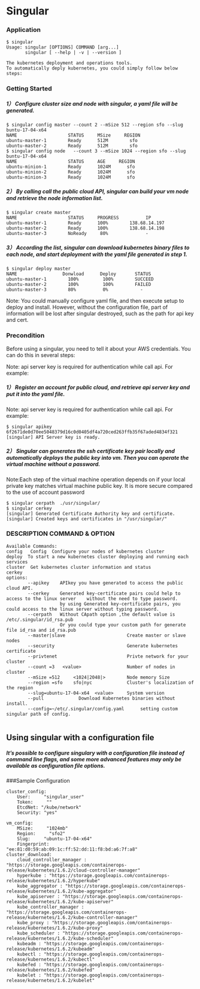# Singular

### Application


```
$ singular
Usage: singular [OPTIONS] COMMAND [arg...]
       singular [ --help | -v | --version ]

The kubernetes deployment and operations tools.
To automatically deply kubernetes, you could simply follow below steps:

```
### Getting Started

##### 1）  Configure cluster size and node with singular, a yaml file will be generated.
```
$ singular config master --count 2 --mSize 512 --region sfo --slug buntu-17-04-x64
NAME                   STATUS     MSize     REGION 
ubuntu-master-1        Ready      512M        sfo   
ubuntu-master-2        Ready      512M        sfo   
$ singular config node   --count 3 --mSize 1024 --region sfo --slug buntu-17-04-x64
NAME                   STATUS     AGE     REGION       
ubuntu-minion-1        Ready      1024M      sfo   
ubuntu-minion-2        Ready      1024M      sfo   
ubuntu-minion-3        Ready      1024M      sfo   

```
##### 2）  By calling call the public cloud API, singular can build your vm node and retrieve the node information list.
```
$ singular create master 
NAME                   STATUS     PROGRESS          IP
ubuntu-master-1        Ready      100%        138.68.14.197
ubuntu-master-2        Ready      100%        138.68.14.198
ubuntu-master-3        NoReady     80%              -
```
##### 3）  According the list, singular can download kubernetes binary files to each node, and start deployment with the yaml file generated in step 1.
```
$ singular deploy master 
NAME                 Donwload      Deploy       STATUS
ubuntu-master-1        100%         100%        SUCCEED
ubuntu-master-2        100%         100%        FAILED
ubuntu-master-3        80%          0%            -
```

Note:
You could manually configure yaml file, and then execute setup to deploy and install. However, without the configuration file, part of information will be lost after singular destroyed, such as the path for api key and cert.
### Precondition
Before using a singular, you need to tell it about your AWS credentials. You can do this in several steps:

 
Note: api server key is required for authentication while call api.
For example:
 
##### 1）  Register an account for public cloud, and retrieve api server key and put it into the yaml file.
Note: api server key is required for authentication while call api.
For example:  
  
```
$ singular apikey  6f2671de0d70ee5048379d16c0d0405df4a720ced263ffb35f67aded4834f321
[singular] API Server key is ready.
```

##### 2）  Singular can generates the ssh certificate key pair locally and automatically deploys the public key into vm. Then you can operate the virtual machine without a password. 
Note:Each step of the virtual machine operation depends on if your local private key matches virtual machine public key. It is more secure compared to the use of account password
    
```
$ singular cerpath  ./usr/singular/
$ singular cerkey 
[singular] Generated Certificate Authority key and certificate.
[singular] Created keys and certificates in "/usr/singular/"
```
### DESCRIPTION COMMAND & OPTION
    
```
Available Commands:
config   Config  Configure your nodes of kubernetes cluster
deploy  To start a new kubernetes cluster deploying and running each services
cluster  Get kubernetes cluster information and status
cerkey
options:
		--apikey	APIkey you have generated to access the public cloud API.
		--cerkey	Generated key-certificate pairs could help to access to the linux server    without the need to type password.
					by using Generated key-certificate pairs, you could access to the linux server without typing password.
		--cerpath	Without CApath option ,the default value is /etc/.singular/id_rsa.pub
					Or you could type your custom path for generate file id_rsa and id_rsa.pub
		--master|slave                       Create master or slave nodes
		--security                           Generate kubernetes certificate
		--privtenet       					 Privte network for your cluster
		--count =3   <value>		    	 Number of nodes in cluster
        --mSize =512	 <1024|2048|>        Node memory Size
        --region =sfo    sfo|nyc			 Cluster's localization of the region
        --slug=ubuntu-17-04-x64  <value>     System version
        --pull             Download Kubernetes binaries without install.               
        --config=~/etc/.singular/config.yaml      setting custom singular path of config.
        
```
## Using singular with a configuration file
##### It’s possible to configure singulary with a configuration file instead of command line flags, and some more advanced features may only be available as configuration file options. 

###Sample  Configuration

```
cluster_config:
    User:     "singular_user"
    Token:     ""
    EtcdNet: "/kube/network"
    Security: "yes"

vm_config:
    MSize:     "1024mb"
    Region:     "sfo2"
    Slug:     "ubuntu-17-04-x64"
    Fingerprint:      "ee:81:d0:59:ab:09:1c:ff:52:dd:11:f8:bd:a6:7f:a8"
cluster_download:
    cloud_controller_manager : "https://storage.googleapis.com/containerops-release/kubernetes/1.6.2/cloud-controller-manager"
    hyperkube : "https://storage.googleapis.com/containerops-release/kubernetes/1.6.2/hyperkube"
    kube_aggregator : "https://storage.googleapis.com/containerops-release/kubernetes/1.6.2/kube-aggregator"
    kube_apiserver : "https://storage.googleapis.com/containerops-release/kubernetes/1.6.2/kube-apiserver"
    kube_controller_manager : "https://storage.googleapis.com/containerops-release/kubernetes/1.6.2/kube-controller-manager"
    kube_proxy : "https://storage.googleapis.com/containerops-release/kubernetes/1.6.2/kube-proxy"
    kube_scheduler : "https://storage.googleapis.com/containerops-release/kubernetes/1.6.2/kube-scheduler"
    kubeadm : "https://storage.googleapis.com/containerops-release/kubernetes/1.6.2/kubeadm"
    kubectl : "https://storage.googleapis.com/containerops-release/kubernetes/1.6.2/kubectl"
    kubefed : "https://storage.googleapis.com/containerops-release/kubernetes/1.6.2/kubefed"
    kubelet : "https://storage.googleapis.com/containerops-release/kubernetes/1.6.2/kubelet"
```